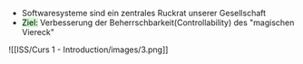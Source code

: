 
- Softwaresysteme sind ein zentrales Ruckrat unserer Gesellschaft
- <mark style="background: #BBFABBA6;">Ziel:</mark> Verbesserung der Beherrschbarkeit(Controllability) des "magischen Viereck"


![[ISS/Curs 1 - Introduction/images/3.png]]
